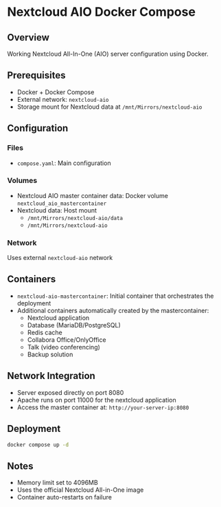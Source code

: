# Nextcloud AIO Docker Compose

## Overview
Working Nextcloud All-In-One (AIO) server configuration using Docker.

## Prerequisites
* Docker + Docker Compose
* External network: `nextcloud-aio`
* Storage mount for Nextcloud data at `/mnt/Mirrors/nextcloud-aio`

## Configuration

### Files
* `compose.yaml`: Main configuration 

### Volumes
* Nextcloud AIO master container data: Docker volume `nextcloud_aio_mastercontainer`
* Nextcloud data: Host mount
  - `/mnt/Mirrors/nextcloud-aio/data`
  - `/mnt/Mirrors/nextcloud-aio`

### Network
Uses external `nextcloud-aio` network

## Containers
* `nextcloud-aio-mastercontainer`: Initial container that orchestrates the deployment
* Additional containers automatically created by the mastercontainer:
  - Nextcloud application
  - Database (MariaDB/PostgreSQL)
  - Redis cache
  - Collabora Office/OnlyOffice
  - Talk (video conferencing)
  - Backup solution

## Network Integration
* Server exposed directly on port 8080
* Apache runs on port 11000 for the nextcloud application 
* Access the master container at: `http://your-server-ip:8080`

## Deployment
```bash
docker compose up -d
```

## Notes
* Memory limit set to 4096MB
* Uses the official Nextcloud All-in-One image
* Container auto-restarts on failure